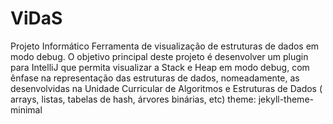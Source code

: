# ViDaS
 Projeto Informático
Ferramenta de visualização de estruturas de dados em modo debug.
O objetivo principal deste projeto é desenvolver um plugin para IntelliJ que permita visualizar a Stack e Heap em modo debug, com ênfase na representação das estruturas de dados, nomeadamente, as desenvolvidas na Unidade Curricular de Algoritmos e Estruturas de Dados ( arrays, listas, tabelas de hash, árvores binárias, etc)
theme: jekyll-theme-minimal